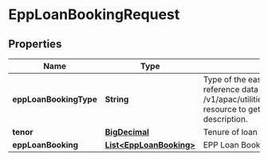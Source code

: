 # EppLoanBookingRequest

## Properties
Name | Type | Description | Notes
------------ | ------------- | ------------- | -------------
**eppLoanBookingType** | **String** | Type of the easy payment plan loan booking.This is a reference data field. Please use /v1/apac/utilities/referenceData/{eppLoanBookingType} resource to get possible value of this field with description. | 
**tenor** | [**BigDecimal**](BigDecimal.md) | Tenure of loan in months. | 
**eppLoanBooking** | [**List&lt;EppLoanBooking&gt;**](EppLoanBooking.md) | EPP Loan Booking Pre-process | 
